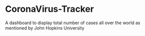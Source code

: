 # CoronaVirus-Tracker
A dashboard to display total number of cases all over the world as mentioned by John Hopkins University
